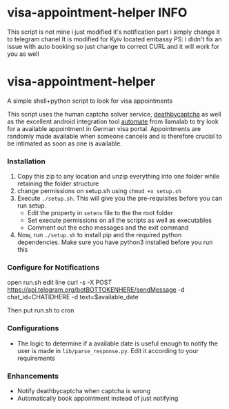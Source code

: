 # visa-appointment-helper INFO
This script is not mine i just modified it's notification part
i simply change it to telegram chanel
It is modified for Kyiv located embassy
PS: i didn't fix an issue with auto booking so just change to correct CURL and it will work for you as well



# visa-appointment-helper
A simple shell+python script to look for visa appointments

This script uses the human captcha solver service, [deathbycaptcha](http://deathbycaptcha.com/) as well as the excellent android integration tool [automate](http://llamalab.com/automate/) from llamalab to try look for a available appointment in German visa portal. Appointments are randomly made available when someone cancels and is therefore crucial to be intimated as soon as one is available.


### Installation

1. Copy this zip to any location and unzip everything into one folder while retaining the folder structure
2. change permissions on setup.sh using `chmod +x setup.sh`
3. Execute `./setup.sh`. This will give you the pre-requisites before you can run setup.
    * Edit the property in `setenv` file to the the root folder
    * Set execute permissions on all the scripts as well as executables
    * Comment out the echo messages and the exit command
4. Now, run `./setup.sh` to install pip and the required python dependencies. Make sure you have python3 installed before you run this


### Configure for Notifications
open run.sh
edit line
curl -s -X POST https://api.telegram.org/botBOTTOKENHERE/sendMessage -d chat_id=CHATIDHERE -d text=$available_date

Then put run.sh to cron

### Configurations
* The logic to determine if a available date is useful enough to notify the user is made in `lib/parse_response.py`. Edit it according to your requirements

### Enhancements
* Notify deathbycaptcha when captcha is wrong
* Automatically book appointment instead of just notifying
